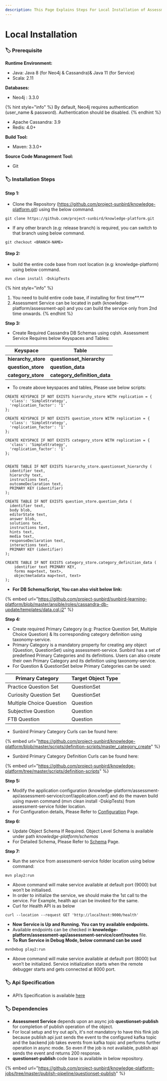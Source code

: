 ```yaml
---
description: This Page Explains Steps For Local Installation of Assessment Service
---
```


# Local Installation

### :label: **Prerequisite**

**Runtime Environment:**

* Java: Java 8 (for Neo4j & Cassandra)& Java 11 (for Service)
* Scala: 2.11

**Databases:**

* Neo4j : 3.3.0&#x20;

{% hint style="info" %}
By default, Neo4j requires authentication (user\_name & password). Authentication should be disabled.
{% endhint %}

* Apache Cassandra: 3.9&#x20;
* Redis: 4.0+

**Build Tool:**

* Maven: 3.3.0+

**Source Code Management Tool:**

* Git

### :label: **Installation Steps**

#### **Step 1:**

* Clone the Repository (https://github.com/project-sunbird/knowledge-platform.git) using the below command.

```
git clone https://github.com/project-sunbird/knowledge-platform.git
```

* If any other branch (e.g: release branch) is required, you can switch to that branch using below command.

```
git checkout <BRANCH-NAME>
```

#### **Step 2:**

* build the entire code base from root location (e.g: knowledge-platform) using below command.

```
mvn clean install -DskipTests
```

{% hint style="info" %}


1. You need to build entire code base, if installing for first time**.**
2. Assessment Service can be located in path (knowledge-platform/assessment-api) and you can build the service only from 2nd time onwards.
{% endhint %}

**Step 3:**

* Create Required Cassandra DB Schemas using cqlsh. Assessment Service Requires below Keyspaces and Tables:

| Keyspace             | Table                          |
| -------------------- | ------------------------------ |
| **hierarchy\_store** | **questionset\_hierarchy**     |
| **question\_store**  | **question\_data**             |
| **category\_store**  | **category\_definition\_data** |

* To create above keyspaces and tables, Please use below scripts:

```
CREATE KEYSPACE IF NOT EXISTS hierarchy_store WITH replication = {
  'class': 'SimpleStrategy',
  'replication_factor': '1'
};

CREATE KEYSPACE IF NOT EXISTS question_store WITH replication = {
  'class': 'SimpleStrategy',
  'replication_factor': '1'
};

CREATE KEYSPACE IF NOT EXISTS category_store WITH replication = {
  'class': 'SimpleStrategy',
  'replication_factor': '1'
};


CREATE TABLE IF NOT EXISTS hierarchy_store.questionset_hierarchy (
  identifier text,
  hierarchy text,
  instructions text,
  outcomeDeclaration text,
  PRIMARY KEY (identifier)
);

CREATE TABLE IF NOT EXISTS question_store.question_data (
  identifier text,
  body blob,
  editorState text,
  answer blob,
  solutions text,
  instructions text,
  hints text,
  media text,
  responseDeclaration text,
  interactions text,
  PRIMARY KEY (identifier)
);

CREATE TABLE IF NOT EXISTS category_store.category_definition_data (
    identifier text PRIMARY KEY,
    forms map<text, text>,
    objectmetadata map<text, text>
);

```

* **For DB Schema/Script, You can also visit below link:**

{% embed url="https://github.com/project-sunbird/sunbird-learning-platform/blob/master/ansible/roles/cassandra-db-update/templates/data.cql.j2" %}

**Step 4:**

* Create required Primary Category (e.g: Practice Question Set, Multiple Choice Question)  & Its corresponding category definition using taxonomy-service.
* Primary Category is a mandatory property for creating any object (Question, QuestionSet) using assessment-service. Sunbird has a set of predefined Primary Categories and its definitions. Users can also create their own Primary Category and its definition using taxonomy-service.
* For Question & QuestionSet below Primary Categories can be used:

| Primary Category         | Target Object Type |
| ------------------------ | ------------------ |
| Practice Question Set    | QuestionSet        |
| Curiosity Question Set   | QuestionSet        |
| Multiple Choice Question | Question           |
| Subjective Question      | Question           |
| FTB Question             | Question           |

&#x20;

* Sunbird Primary Category Curls can be found here:

{% embed url="https://github.com/project-sunbird/knowledge-platform/blob/master/scripts/definition-scripts/master_category_create" %}

* Sunbird Primary Category Definition Curls can be found here:

{% embed url="https://github.com/project-sunbird/knowledge-platform/tree/master/scripts/definition-scripts" %}

**Step 5:**

* Modify the application configuration (knowledge-platform/assessment-api/assessment-service/conf/application.conf) and do the maven build using maven command (mvn clean install -DskipTests)  from assessment-service folder location.
* For Configuration details, Please Refer to [Configuration](../../../learn/product-and-developer-guide/question-and-question-set-service/configuration.md) Page.

**Step 6:**

* Update Object Schema If Required. Object Level Schema is available under path _knowledge-platform/schemas_
* For Detailed Schema, Please Refer to [Schema](../../../learn/product-and-developer-guide/question-and-question-set-service/schema/) Page.

**Step 7:**

* Run the service from assessment-service folder location using below command:

```
mvn play2:run
```

* Above command will make service available at default port (9000) but won’t be initialised.&#x20;
* In order to initialize the service, we should make the 1st call to the service. For Example, health api can be invoked for the same.
* Curl for Health API is as below

```
curl --location --request GET 'http://localhost:9000/health'
```

* **Now Service is Up and Running. You can try available endpoints.**
* Available endpoints can be checked in **knowledge-platform/assessment-api/assessment-service/conf/routes** file.
* **To Run Service in Debug Mode, below command can be used**

```
mvnDebug play2:run
```

* Above command will make service available at default port (8000) but won’t be initialized. Service initialization starts when the remote debugger starts and gets connected at 8000 port.

### :label: **Api Specification**

* API’s Specification is available [here](http://docs.sunbird.org/latest/apis/questionapi/)

### :label: **Dependencies**

* **Assessment Service** depends upon an async job **questionset-publish** for completion of publish operation of the object.
* For local setup and try out api’s, it's not mandatory to have this flink job because  publish api just sends the event to the configured kafka topic and the backend job takes events from kafka topic and performs further operation in async mode. So even if the job is not available, publish api sends the  event and returns 200 response.
* **questionset-publish** code base is available in below repository.

{% embed url="https://github.com/project-sunbird/knowledge-platform-jobs/tree/master/publish-pipeline/questionset-publish" %}
